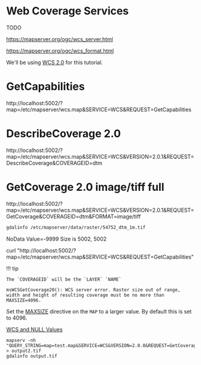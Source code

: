 # Web Coverage Services

TODO

https://mapserver.org/ogc/wcs_server.html

https://mapserver.org/ogc/wcs_format.html

We'll be using [WCS 2.0](https://mapserver.org/ogc/wcs_server.html#wcs-2-0) for this tutorial.

# GetCapabilities
http://localhost:5002/?map=/etc/mapserver/wcs.map&SERVICE=WCS&REQUEST=GetCapabilities

# DescribeCoverage 2.0
http://localhost:5002/?map=/etc/mapserver/wcs.map&SERVICE=WCS&VERSION=2.0.1&REQUEST=DescribeCoverage&COVERAGEID=dtm

# GetCoverage 2.0 image/tiff full
http://localhost:5002/?map=/etc/mapserver/wcs.map&SERVICE=WCS&VERSION=2.0.1&REQUEST=GetCoverage&COVERAGEID=dtm&FORMAT=image/tiff

```bash
gdalinfo /etc/mapserver/data/raster/54752_dtm_1m.tif
```

NoData Value=-9999
Size is 5002, 5002

curl "http://localhost:5002/?map=/etc/mapserver/wcs.map&SERVICE=WCS&REQUEST=GetCapabilities"

!!! tip

    The `COVERAGEID` will be the `LAYER` `NAME`


```
msWCSGetCoverage20(): WCS server error. Raster size out of range, width and height of resulting coverage must be no more than MAXSIZE=4096.
```

Set the [MAXSIZE](https://mapserver.org/mapfile/map.html#mapfile-map-maxsize) directive on the `MAP` to a larger value. By default this is set to 4096.

[WCS and NULL Values](https://github.com/geographika/wcs-test)


```
mapserv -nh "QUERY_STRING=map=test.map&SERVICE=WCS&VERSION=2.0.0&REQUEST=GetCoverage&CoverageId=test&FORMAT=GEOTIFF_INT16&BBOX=-69.955,3.420,-69.701,3.5896&CRS=EPSG:4326&WIDTH=500&HEIGHT=500" > output2.tif
gdalinfo output.tif
```

<!--
https://openlayers.org/workshop/en/cog/
-->
